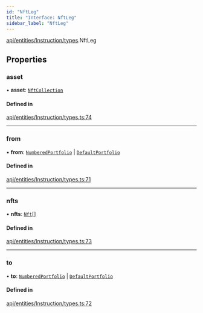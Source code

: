 ```yaml
---
id: "NftLeg"
title: "Interface: NftLeg"
sidebar_label: "NftLeg"
---
```


[api/entities/Instruction/types](../../../../../../modules/API/Entities/Instruction/Types/Types.md).NftLeg

## Properties

### asset

• **asset**: [`NftCollection`](../../../../../../classes/API/Entities/Asset/NonFungible/NftCollection/NftCollection.md)

#### Defined in

[api/entities/Instruction/types.ts:74](https://github.com/PolymeshAssociation/polymesh-sdk/blob/b55e63737/src/api/entities/Instruction/types.ts#L74)

___

### from

• **from**: [`NumberedPortfolio`](../../../../../../classes/API/Entities/NumberedPortfolio/NumberedPortfolio.md) \| [`DefaultPortfolio`](../../../../../../classes/API/Entities/DefaultPortfolio/DefaultPortfolio.md)

#### Defined in

[api/entities/Instruction/types.ts:71](https://github.com/PolymeshAssociation/polymesh-sdk/blob/b55e63737/src/api/entities/Instruction/types.ts#L71)

___

### nfts

• **nfts**: [`Nft`](../../../../../../classes/API/Entities/Asset/NonFungible/Nft/Nft.md)[]

#### Defined in

[api/entities/Instruction/types.ts:73](https://github.com/PolymeshAssociation/polymesh-sdk/blob/b55e63737/src/api/entities/Instruction/types.ts#L73)

___

### to

• **to**: [`NumberedPortfolio`](../../../../../../classes/API/Entities/NumberedPortfolio/NumberedPortfolio.md) \| [`DefaultPortfolio`](../../../../../../classes/API/Entities/DefaultPortfolio/DefaultPortfolio.md)

#### Defined in

[api/entities/Instruction/types.ts:72](https://github.com/PolymeshAssociation/polymesh-sdk/blob/b55e63737/src/api/entities/Instruction/types.ts#L72)
